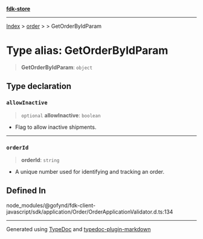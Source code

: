 [**fdk-store**](../../../README.md)
***

[Index](../../../API.md) > [order](../../README.md) > [<internal>](../README.md) > GetOrderByIdParam

# Type alias: GetOrderByIdParam

> **GetOrderByIdParam**: `object`

## Type declaration

### `allowInactive`

> `optional` **allowInactive**: `boolean`

- Flag to allow inactive shipments.

***

### `orderId`

> **orderId**: `string`

- A unique number used for identifying and
tracking an order.

## Defined In

node\_modules/@gofynd/fdk-client-javascript/sdk/application/Order/OrderApplicationValidator.d.ts:134

***
Generated using [TypeDoc](https://typedoc.org/) and [typedoc-plugin-markdown](https://www.npmjs.com/package/typedoc-plugin-markdown)
